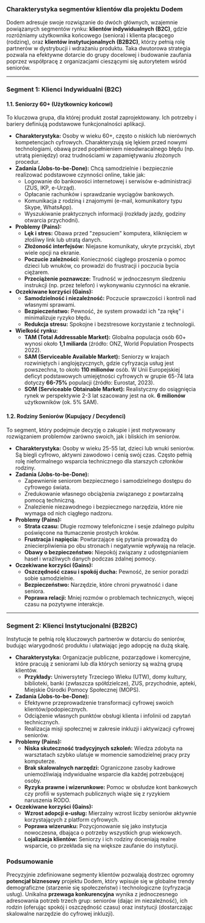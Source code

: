 ### Charakterystyka segmentów klientów dla projektu Dodem

Dodem adresuje swoje rozwiązanie do dwóch głównych, wzajemnie powiązanych segmentów rynku: **klientów indywidualnych (B2C)**, gdzie rozróżniamy użytkownika końcowego (seniora) i klienta płacącego (rodzinę), oraz **klientów instytucjonalnych (B2B2C)**, którzy pełnią rolę partnerów w dystrybucji i wdrażaniu produktu. Taka dwutorowa strategia pozwala na efektywne dotarcie do grupy docelowej i budowanie zaufania poprzez współpracę z organizacjami cieszącymi się autorytetem wśród seniorów.

---

### **Segment 1: Klienci Indywidualni (B2C)**

#### **1.1. Seniorzy 60+ (Użytkownicy końcowi)**

To kluczowa grupa, dla której produkt został zaprojektowany. Ich potrzeby i bariery definiują podstawowe funkcjonalności aplikacji.

*   **Charakterystyka:** Osoby w wieku 60+, często o niskich lub nierównych kompetencjach cyfrowych. Charakteryzują się lękiem przed nowymi technologiami, obawą przed popełnieniem nieodwracalnego błędu (np. utratą pieniędzy) oraz trudnościami w zapamiętywaniu złożonych procedur.
*   **Zadania (Jobs-to-be-Done):** Chcą samodzielnie i bezpiecznie realizować podstawowe czynności online, takie jak:
    *   Logowanie do bankowości internetowej i serwisów e-administracji (ZUS, IKP, e-Urząd).
    *   Opłacanie rachunków i sprawdzanie wyciągów bankowych.
    *   Komunikacja z rodziną i znajomymi (e-mail, komunikatory typu Skype, WhatsApp).
    *   Wyszukiwanie praktycznych informacji (rozkłady jazdy, godziny otwarcia przychodni).
*   **Problemy (Pains):**
    *   **Lęk i stres:** Obawa przed "zepsuciem" komputera, kliknięciem w złośliwy link lub utratą danych.
    *   **Złożoność interfejsów:** Niejasne komunikaty, ukryte przyciski, zbyt wiele opcji na ekranie.
    *   **Poczucie zależności:** Konieczność ciągłego proszenia o pomoc dzieci lub wnuków, co prowadzi do frustracji i poczucia bycia ciężarem.
    *   **Przeciążenie poznawcze:** Trudność w jednoczesnym śledzeniu instrukcji (np. przez telefon) i wykonywaniu czynności na ekranie.
*   **Oczekiwane korzyści (Gains):**
    *   **Samodzielność i niezależność:** Poczucie sprawczości i kontroli nad własnymi sprawami.
    *   **Bezpieczeństwo:** Pewność, że system prowadzi ich "za rękę" i minimalizuje ryzyko błędu.
    *   **Redukcja stresu:** Spokojne i bezstresowe korzystanie z technologii.
*   **Wielkość rynku:**
    *   **TAM (Total Addressable Market):** Globalna populacja osób 60+ wynosi około **1,1 miliarda** (źródło: ONZ, World Population Prospects 2022).
    *   **SAM (Serviceable Available Market):** Seniorzy w krajach rozwiniętych i anglojęzycznych, gdzie cyfryzacja usług jest powszechna, to około **110 milionów** osób. W Unii Europejskiej deficyt podstawowych umiejętności cyfrowych w grupie 65-74 lata dotyczy **66-75%** populacji (źródło: Eurostat, 2023).
    *   **SOM (Serviceable Obtainable Market):** Realistyczny do osiągnięcia rynek w perspektywie 2-3 lat szacowany jest na ok. **6 milionów** użytkowników (ok. 5% SAM).

#### **1.2. Rodziny Seniorów (Kupujący / Decydenci)**

To segment, który podejmuje decyzję o zakupie i jest motywowany rozwiązaniem problemów zarówno swoich, jak i bliskich im seniorów.

*   **Charakterystyka:** Osoby w wieku 25-55 lat, dzieci lub wnuki seniorów. Są biegli cyfrowo, aktywni zawodowo i cenią swój czas. Często pełnią rolę nieformalnego wsparcia technicznego dla starszych członków rodziny.
*   **Zadania (Jobs-to-be-Done):**
    *   Zapewnienie seniorom bezpiecznego i samodzielnego dostępu do cyfrowego świata.
    *   Zredukowanie własnego obciążenia związanego z powtarzalną pomocą techniczną.
    *   Znalezienie niezawodnego i bezpiecznego narzędzia, które nie wymaga od nich ciągłego nadzoru.
*   **Problemy (Pains):**
    *   **Strata czasu:** Długie rozmowy telefoniczne i sesje zdalnego pulpitu poświęcone na tłumaczenie prostych kroków.
    *   **Frustracja i napięcia:** Powtarzające się pytania prowadzą do zniecierpliwienia po obu stronach i negatywnie wpływają na relacje.
    *   **Obawy o bezpieczeństwo:** Niepokój związany z udostępnianiem haseł i wrażliwych danych podczas zdalnej pomocy.
*   **Oczekiwane korzyści (Gains):**
    *   **Oszczędność czasu i spokój ducha:** Pewność, że senior poradzi sobie samodzielnie.
    *   **Bezpieczeństwo:** Narzędzie, które chroni prywatność i dane seniora.
    *   **Poprawa relacji:** Mniej rozmów o problemach technicznych, więcej czasu na pozytywne interakcje.

---

### **Segment 2: Klienci Instytucjonalni (B2B2C)**

Instytucje te pełnią rolę kluczowych partnerów w dotarciu do seniorów, budując wiarygodność produktu i ułatwiając jego adopcję na dużą skalę.

*   **Charakterystyka:** Organizacje publiczne, pozarządowe i komercyjne, które pracują z seniorami lub dla których seniorzy są ważną grupą klientów.
    *   **Przykłady:** Uniwersytety Trzeciego Wieku (UTW), domy kultury, biblioteki, banki (zwłaszcza spółdzielcze), ZUS, przychodnie, apteki, Miejskie Ośrodki Pomocy Społecznej (MOPS).
*   **Zadania (Jobs-to-be-Done):**
    *   Efektywne przeprowadzenie transformacji cyfrowej swoich klientów/podopiecznych.
    *   Odciążenie własnych punktów obsługi klienta i infolinii od zapytań technicznych.
    *   Realizacja misji społecznej w zakresie inkluzji i aktywizacji cyfrowej seniorów.
*   **Problemy (Pains):**
    *   **Niska skuteczność tradycyjnych szkoleń:** Wiedza zdobyta na warsztatach szybko ulatuje w momencie samodzielnej pracy przy komputerze.
    *   **Brak skalowalnych narzędzi:** Ograniczone zasoby kadrowe uniemożliwiają indywidualne wsparcie dla każdej potrzebującej osoby.
    *   **Ryzyka prawne i wizerunkowe:** Pomoc w obsłudze kont bankowych czy profili w systemach publicznych wiąże się z ryzykiem naruszenia RODO.
*   **Oczekiwane korzyści (Gains):**
    *   **Wzrost adopcji e-usług:** Mierzalny wzrost liczby seniorów aktywnie korzystających z platform cyfrowych.
    *   **Poprawa wizerunku:** Pozycjonowanie się jako instytucja nowoczesna, dbająca o potrzeby wszystkich grup wiekowych.
    *   **Lojalizacja klientów:** Seniorzy i ich rodziny doceniają realne wsparcie, co przekłada się na większe zaufanie do instytucji.

### **Podsumowanie**

Precyzyjnie zdefiniowane segmenty klientów pozwalają dostrzec ogromny **potencjał biznesowy** projektu Dodem, który wpisuje się w globalne trendy demograficzne (starzenie się społeczeństw) i technologiczne (cyfryzacja usług). Unikalna **przewaga konkurencyjna** wynika z jednoczesnego adresowania potrzeb trzech grup: seniorów (dając im niezależność), ich rodzin (oferując spokój i oszczędność czasu) oraz instytucji (dostarczając skalowalne narzędzie do cyfrowej inkluzji).
